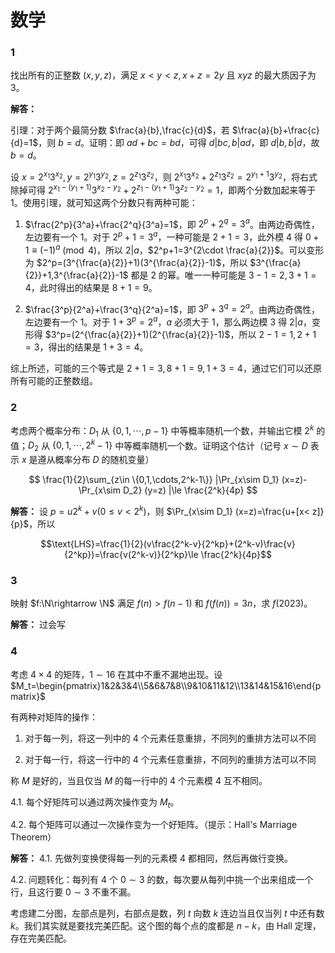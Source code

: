 # 数学

### 1

找出所有的正整数 $(x,y,z)$，满足 $x< y< z, x+z=2y$ 且 $xyz$ 的最大质因子为 $3$。

**解答：**

引理：对于两个最简分数 $\frac{a}{b},\frac{c}{d}$，若 $\frac{a}{b}+\frac{c}{d}=1$，则 $b=d$。证明：即 $ad+bc=bd$，可得 $d|bc,b|ad$，即 $d|b,b|d$，故 $b=d$。

设 $x=2^{x_1}3^{x_2},y=2^{y_1}3^{y_2},z=2^{z_1}3^{z_2}$，则 $2^{x_1}3^{x_2}+2^{z_1}3^{z_2}=2^{y_1+1}3^{y_2}$，将右式除掉可得 $2^{x_1-(y_1+1)}3^{x_2-y_2}+2^{z_1-(y_1+1)}3^{z_2-y_2}=1$，即两个分数加起来等于 $1$。使用引理，就可知这两个分数只有两种可能：

1. $\frac{2^p}{3^a}+\frac{2^q}{3^a}=1$，即 $2^p+2^q=3^a$。由两边奇偶性，左边要有一个 $1$。对于 $2^p+1=3^a$，一种可能是 $2+1=3$，此外模 $4$ 得 $0+1\equiv (-1)^a\pmod 4$，所以 $2|a$，$2^p+1=3^{2\cdot \frac{a}{2}}$。可以变形为 $2^p=(3^{\frac{a}{2}}+1)(3^{\frac{a}{2}}-1)$，所以 $3^{\frac{a}{2}}+1,3^{\frac{a}{2}}-1$ 都是 $2$ 的幂。唯一一种可能是 $3-1=2,3+1=4$，此时得出的结果是 $8+1=9$。

2. $\frac{3^p}{2^a}+\frac{3^q}{2^a}=1$，即 $3^p+3^q=2^a$。由两边奇偶性，左边要有一个 $1$。对于 $1+3^p=2^a$，$a$ 必须大于 $1$，那么两边模 $3$ 得 $2|a$，变形得 $3^p=(2^{\frac{a}{2}}+1)(2^{\frac{a}{2}}-1)$，所以 $2-1=1,2+1=3$，得出的结果是 $1+3=4$。

综上所述，可能的三个等式是 $2+1=3,8+1=9,1+3=4$，通过它们可以还原所有可能的正整数组。

### 2

考虑两个概率分布：$D_1$ 从 $\{0,1,\cdots,p-1\}$ 中等概率随机一个数，并输出它模 $2^k$ 的值；$D_2$ 从 $\{0,1,\cdots,2^k-1\}$ 中等概率随机一个数。证明这个估计（记号 $x\sim D$ 表示 $x$ 是遵从概率分布 $D$ 的随机变量）

$$ \frac{1}{2}\sum_{z\in \{0,1,\cdots,2^k-1\}} |\Pr_{x\sim D_1} (x=z)-\Pr_{x\sim D_2} (y=z) |\le \frac{2^k}{4p} $$

**解答：** 设 $p=u2^k+v(0\le v< 2^k)$，则 $\Pr_{x\sim D_1} (x=z)=\frac{u+[x< z]}{p}$，所以

$$\text{LHS}=\frac{1}{2}(v\frac{2^k-v}{2^kp}+(2^k-v)\frac{v}{2^kp})=\frac{v(2^k-v)}{2^kp}\le \frac{2^k}{4p}$$

### 3

映射 $f:\N\rightarrow \N$ 满足 $f(n)>f(n-1)$ 和 $f(f(n))=3n$，求 $f(2023)$。

**解答：** 过会写

### 4

考虑 $4\times 4$ 的矩阵，$1\sim 16$ 在其中不重不漏地出现。设 $M_t=\begin{pmatrix}1&2&3&4\\5&6&7&8\\9&10&11&12\\13&14&15&16\end{pmatrix}$

有两种对矩阵的操作：

1. 对于每一列，将这一列中的 $4$ 个元素任意重排，不同列的重排方法可以不同

2. 对于每一行，将这一行中的 $4$ 个元素任意重排，不同列的重排方法可以不同

称 $M$ 是好的，当且仅当 $M$ 的每一行中的 $4$ 个元素模 $4$ 互不相同。

4.1. 每个好矩阵可以通过两次操作变为 $M_t$。

4.2. 每个矩阵可以通过一次操作变为一个好矩阵。（提示：Hall's Marriage Theorem）

**解答：** 4.1. 先做列变换使得每一列的元素模 $4$ 都相同，然后再做行变换。

4.2. 问题转化：每列有 $4$ 个 $0\sim 3$ 的数，每次要从每列中挑一个出来组成一个行，且这行要 $0\sim 3$ 不重不漏。

考虑建二分图，左部点是列，右部点是数，列 $t$ 向数 $k$ 连边当且仅当列 $t$ 中还有数 $k$。我们其实就是要找完美匹配。这个图的每个点的度都是 $n-k$，由 Hall 定理，存在完美匹配。
